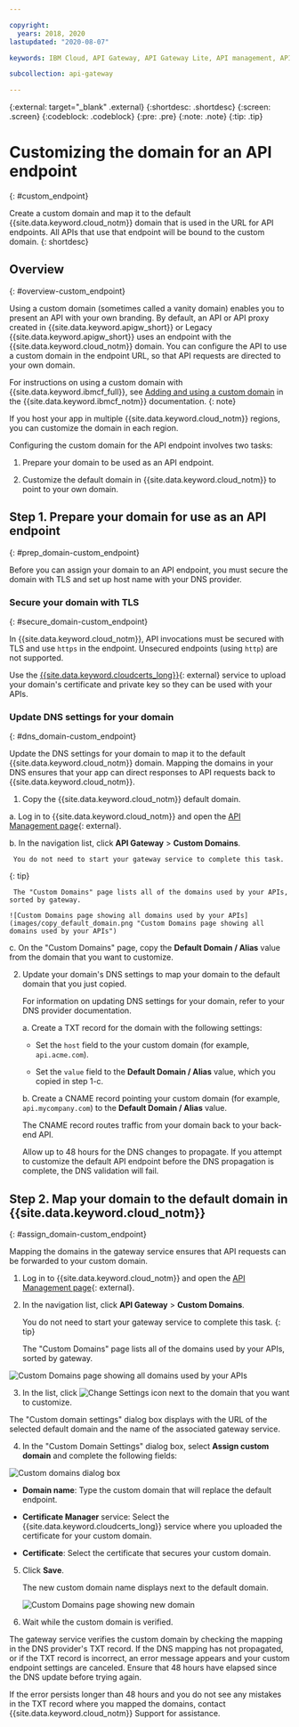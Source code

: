 ```yaml
---

copyright:
  years: 2018, 2020
lastupdated: "2020-08-07"

keywords: IBM Cloud, API Gateway, API Gateway Lite, API management, API, manage, gateway, endpoint, target, path, custom, vanity, personal, domain, DNS, CNAME, TXT

subcollection: api-gateway

---
```



{:external: target="_blank" .external} 
{:shortdesc: .shortdesc}
{:screen: .screen}
{:codeblock: .codeblock}
{:pre: .pre}
{:note: .note}
{:tip: .tip}

# Customizing the domain for an API endpoint
{: #custom_endpoint}

Create a custom domain and map it to the default {{site.data.keyword.cloud_notm}} domain that is used in the URL for API endpoints. All APIs that use that endpoint will be bound to the custom domain.
{: shortdesc}


## Overview
{: #overview-custom_endpoint}

Using a custom domain (sometimes called a vanity domain) enables you to present an API with your own branding. By default, an API or API proxy created in {{site.data.keyword.apigw_short}} or Legacy {{site.data.keyword.apigw_short}} uses an endpoint with the {{site.data.keyword.cloud_notm}} domain. You can configure the API to use a custom domain in the endpoint URL, so that API requests are directed to your own domain.

For instructions on using a custom domain with {{site.data.keyword.ibmcf_full}}, see [Adding and using a custom domain](/docs/cloud-foundry-public?topic=cloud-foundry-public-custom-domains) in the {{site.data.keyword.ibmcf_notm}} documentation.
{: note}

If you host your app in multiple {{site.data.keyword.cloud_notm}} regions, you can customize the domain in each region.

Configuring the custom domain for the API endpoint involves two tasks:

1. Prepare your domain to be used as an API endpoint.

2. Customize the default domain in {{site.data.keyword.cloud_notm}} to point to your own domain.


## Step 1. Prepare your domain for use as an API endpoint
{: #prep_domain-custom_endpoint}

Before you can assign your domain to an API endpoint, you must secure the domain with TLS and set up host name with your DNS provider.

### Secure your domain with TLS
{: #secure_domain-custom_endpoint}

In {{site.data.keyword.cloud_notm}}, API invocations must be secured with TLS and use `https` in the endpoint. Unsecured endpoints (using `http`) are not supported.

Use the [{{site.data.keyword.cloudcerts_long}}](/docs/certificate-manager?topic=certificate-manager-getting-started){: external} service to upload your domain's certificate and private key so they can be used with your APIs.

### Update DNS settings for your domain
{: #dns_domain-custom_endpoint}

Update the DNS settings for your domain to map it to the default {{site.data.keyword.cloud_notm}} domain. Mapping the domains in your DNS ensures that your app can direct responses to API requests back to {{site.data.keyword.cloud_notm}}.

1. Copy the {{site.data.keyword.cloud_notm}} default domain.

  a. Log in to {{site.data.keyword.cloud_notm}} and open the [API Management page](https://cloud.ibm.com/apis/overview){: external}.
  
  b. In the navigation list, click **API Gateway** > **Custom Domains**.

     You do not need to start your gateway service to complete this task.
{: tip}

     The "Custom Domains" page lists all of the domains used by your APIs, sorted by gateway. 

    ![Custom Domains page showing all domains used by your APIs](images/copy_default_domain.png "Custom Domains page showing all domains used by your APIs")

  c. On the "Custom Domains" page, copy the **Default Domain / Alias** value from the domain that you want to customize.

2. Update your domain's DNS settings to map your domain to the  default domain that you just copied.

   For information on updating DNS settings for your domain, refer to your DNS provider documentation.

   a. Create a TXT record for the domain with the following settings: 

      - Set the `host` field to the your custom domain (for example, `api.acme.com`). 
   
      - Set the `value` field to the **Default Domain / Alias** value, which you copied in step 1-c.
   
   b. Create a CNAME record pointing your custom domain (for example, `api.mycompany.com`) to the **Default Domain / Alias** value. 
   
      The CNAME record routes traffic from your domain back to your back-end API.
  
   Allow up to 48 hours for the DNS changes to propagate. If you attempt to customize the default API endpoint before the DNS propagation is complete, the DNS validation will fail.
	 

## Step 2. Map your domain to the default domain in {{site.data.keyword.cloud_notm}}
{: #assign_domain-custom_endpoint}

Mapping the domains in the gateway service ensures that API requests can be forwarded to your custom domain.

1. Log in to {{site.data.keyword.cloud_notm}} and open the [API Management page](https://cloud.ibm.com/apis/overview){: external}.
  
2. In the navigation list, click **API Gateway** > **Custom Domains**.

   You do not need to start your gateway service to complete this task.
{: tip}

   The "Custom Domains" page lists all of the domains used by your APIs, sorted by gateway. 

  ![Custom Domains page showing all domains used by your APIs](images/apis_domains.png "Custom Domains page showing all domains used by your APIs")

3. In the list, click ![Change Settings icon](images/icon_options.png "Change Settings icon") next to the domain that you want to customize.

  The "Custom domain settings" dialog box displays with the URL of the selected default domain and the name of the associated gateway service. 
  
4. In the "Custom Domain Settings" dialog box, select **Assign custom domain** and complete the following fields:

  ![Custom domains dialog box](images/domains_box.png "Custom domains dialog box")

  - **Domain name**: Type the custom domain that will replace the default endpoint.
  
  - **Certificate Manager** service: Select the {{site.data.keyword.cloudcerts_long}} service where you uploaded the certificate for your custom domain.
  
  - **Certificate**: Select the certificate that secures your custom domain.
  
5. Click **Save**.

   The new custom domain name displays next to the default domain.
   
   ![Custom Domains page showing new domain](images/new_domain.png "Custom Domains page showing new domain")

6. Wait while the custom domain is verified.

  The gateway service verifies the custom domain by checking the mapping in the DNS provider's TXT record. If the DNS mapping has not propagated, or if the TXT record is incorrect, an error message appears and your custom endpoint settings are canceled. Ensure that 48 hours have elapsed since the DNS update before trying again.
  
  If the error persists longer than 48 hours and you do not see any mistakes in the TXT record where you mapped the domains, contact {{site.data.keyword.cloud_notm}} Support for assistance.
